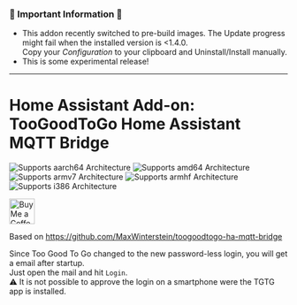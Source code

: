 ### 🚨 Important Information 🚨

- This addon recently switched to pre-build images. The Update progress might fail when the installed version is <1.4.0.  
  Copy your _Configuration_ to your clipboard and Uninstall/Install manually.
- This is some experimental release!

---

# Home Assistant Add-on: TooGoodToGo Home Assistant MQTT Bridge

![Supports aarch64 Architecture][aarch64-shield]
![Supports amd64 Architecture][amd64-shield]
![Supports armv7 Architecture][armv7-shield]
![Supports armhf Architecture][armhf-shield]
![Supports i386 Architecture][i386-shield]

<a href='https://ko-fi.com/supportkofi' target='_blank'><img height='35' style='border:0px;height:46px;' src='https://az743702.vo.msecnd.net/cdn/kofi3.png?v=0' border='0' alt='Buy Me a Coffee at ko-fi.com'></a>

Based on https://github.com/MaxWinterstein/toogoodtogo-ha-mqtt-bridge

Since Too Good To Go changed to the new password-less login, you will get a email after startup.  
Just open the mail and hit `Login`.  
⚠️ It is not possible to approve the login on a smartphone were the TGTG app is installed.

[aarch64-shield]: https://img.shields.io/badge/aarch64-yes-green.svg
[amd64-shield]: https://img.shields.io/badge/amd64-yes-green.svg
[armhf-shield]: https://img.shields.io/badge/armhf-yes-green.svg
[armv7-shield]: https://img.shields.io/badge/armv7-yes-green.svg
[i386-shield]: https://img.shields.io/badge/i386-yes-green.svg
